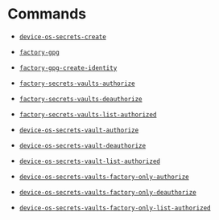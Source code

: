 Commands
========

 -  [`device-os-secrets-create`](./Command/device-os-secrets-create.md)


 -  [`factory-gpg`](./Command/factory-gpg.md)
 -  [`factory-gpg-create-identity`](./Command/factory-gpg-create-identity.md)

 -  [`factory-secrets-vaults-authorize`](./Command/factory-secrets-vaults-authorize.md)
 -  [`factory-secrets-vaults-deauthorize`](./Command/factory-secrets-vaults-deauthorize.md)
 -  [`factory-secrets-vaults-list-authorized`](./Command/factory-secrets-vaults-list-authorized.md)


 -  [`device-os-secrets-vault-authorize`](./Command/device-os-secrets-vault-authorize.md)
 -  [`device-os-secrets-vault-deauthorize`](./Command/device-os-secrets-vault-deauthorize.md)
 -  [`device-os-secrets-vault-list-authorized`](./Command/device-os-secrets-vault-list-authorized.md)


 -  [`device-os-secrets-vaults-factory-only-authorize`
    ](./Command/device-os-secrets-vaults-factory-only-authorize.md)
 -  [`device-os-secrets-vaults-factory-only-deauthorize`
    ](./Command/device-os-secrets-vaults-factory-only-deauthorize.md)
 -  [`device-os-secrets-vaults-factory-only-list-authorized`
    ](./Command/device-os-secrets-vaults-factory-only-list-authorized.md)
